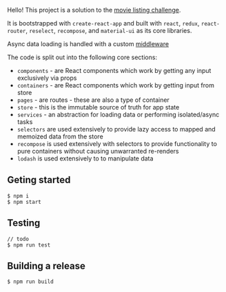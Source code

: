 Hello! This project is a solution to the [movie listing challenge](https://zone.github.io/frontend/movie-listing).

It is bootstrapped with `create-react-app` and built with `react`, `redux`, `react-router`, `reselect`, `recompose`, and `material-ui` as its core libraries.

Async data loading is handled with a custom [middleware](src/store/loader/index.js)

The code is split out into the following core sections:

- `components` - are React components which work by getting any input exclusively via props
- `containers` - are React components which work by getting input from store
- `pages` - are routes - these are also a type of container
- `store` - this is the immutable source of truth for app state
- `services` - an abstraction for loading data or performing isolated/async tasks
- `selectors` are used extensively to provide lazy access to mapped and memoized data from the store
- `recompose` is used extensively with selectors to provide functionality to pure containers without causing unwarranted re-renders
- `lodash` is used extensively to to manipulate data

## Geting started

```
$ npm i
$ npm start
```

## Testing

```
// todo
$ npm run test
```
## Building a release

```
$ npm run build
```
